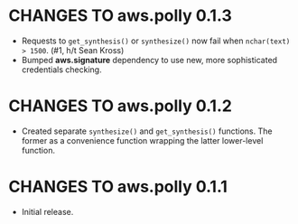 # CHANGES TO aws.polly 0.1.3

* Requests to `get_synthesis()` or `synthesize()` now fail when `nchar(text) > 1500`. (#1, h/t Sean Kross)
* Bumped **aws.signature** dependency to use new, more sophisticated credentials checking.

# CHANGES TO aws.polly 0.1.2

* Created separate `synthesize()` and `get_synthesis()` functions. The former as a convenience function wrapping the latter lower-level function.

# CHANGES TO aws.polly 0.1.1

* Initial release.
